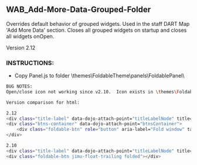 ## WAB_Add-More-Data-Grouped-Folder
Overrides default behavior of grouped widgets.  Used in the staff DART Map 'Add More Data' section. Closes all grouped widgets on startup and closes all widgets onOpen.

Version 2.12

### INSTRUCTIONS:
* Copy Panel.js to folder \themes\FoldableTheme\panels\FoldablePanel\

```bash
BUG NOTES:
Open/close icon not working since v2.10.  Icon exists in \themes\FoldableTheme\panels\FoldablePanel\images\ folder but is not rendered correctly by ESRI code

Version comparison for html:

2.12
<div class="title-label" data-dojo-attach-point="titleLabelNode" title="Add ESRI Data" style="line-height: 30px;">Add ESRI Data</div>
<div class="btns-container" data-dojo-attach-point="btnsContainer">
	<div class="foldable-btn" role="button" aria-label="Fold window" tabindex="0"></div>
</div>

2.10
<div class="title-label" data-dojo-attach-point="titleLabelNode" title="Add CSV File" style="line-height: 30px;">Add CSV File</div>
<div class="foldable-btn jimu-float-trailing folded"></div>

```


